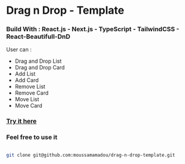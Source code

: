 # Drag n Drop - Template
### Build With : React.js - Next.js - TypeScript - TailwindCSS - React-Beautifull-DnD
        
 User can :  
 - Drag and Drop List 
 - Drag and Drop Card 
 - Add List 
 - Add Card 
 - Remove List 
 - Remove Card 
 - Move List 
 - Move Card
### [Try it here](https://drag-n-drop-template.vercel.app/)

### Feel free to use it

```bash

git clone git@github.com:moussamamadou/drag-n-drop-template.git

```

